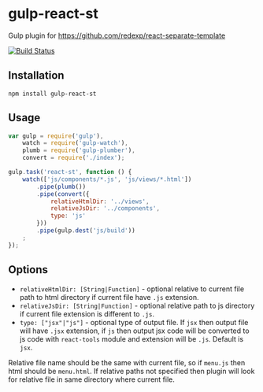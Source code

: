 gulp-react-st
=============

Gulp plugin for https://github.com/redexp/react-separate-template

[![Build Status](https://travis-ci.org/redexp/gulp-react-st.svg?branch=master)](https://travis-ci.org/redexp/gulp-react-st)

## Installation

`npm install gulp-react-st`

## Usage

```javascript
var gulp = require('gulp'),
    watch = require('gulp-watch'),
    plumb = require('gulp-plumber'),
    convert = require('./index');

gulp.task('react-st', function () {
    watch(['js/components/*.js', 'js/views/*.html'])
        .pipe(plumb())
        .pipe(convert({
            relativeHtmlDir: '../views',
            relativeJsDir: '../components',
            type: 'js'
        }))
        .pipe(gulp.dest('js/build'))
    ;
});
```

## Options

 * `relativeHtmlDir: [String|Function]` - optional relative to current file path to html directory if current file have `.js` extension.
 * `relativeJsDir: [String|Function]` - optional relative path to js directory if current file extension is different to `.js`.
 * `type: ["jsx"|"js"]` - optional type of output file. If `jsx` then output file will have `.jsx` extension, if `js` then output jsx code
    will be converted to js code with `react-tools` module and extension will be `.js`. Default is `jsx`.

Relative file name should be the same with current file, so if `menu.js` then html should be `menu.html`.
If relative paths not specified then plugin will look for relative file in same directory where current file.